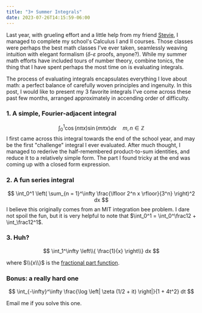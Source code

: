 ```yaml
---
title: "3+ Summer Integrals"
date: 2023-07-26T14:15:59-06:00
---
```


Last year, with grueling effort and a little help from my friend [Stevie](https://www.amazon.com/Calculus-Early-Transcendentals-James-Stewart/dp/1285741552), I managed to complete my school's Calculus I and II courses. Those classes were perhaps the best math classes I've ever taken, seamlessly weaving intuition with elegant formalism ($\delta$-$\varepsilon$ proofs, anyone?). While my summer math efforts have included tours of number theory, combine tonics, the thing that I have spent perhaps the most time on is evaluating integrals.

The process of evaluating integrals encapsulates everything I love about math: a perfect balance of carefully woven principles and ingenuity. In this post, I would like to present my 3 favorite integrals I've come across these past few months, arranged approximately in accending order of difficulty.

### 1. A simple, Fourier-adjacent integral
$$ \int_0^1 \cos(n\pi x) \sin(m \pi x) dx\quad m, n \in \mathbb{Z} $$
I first came across this integral towards the end of the school year, and may be the first "challenge" integral I ever evaluated. After much thought, I managed to rederive the half-remembered product-to-sum identities, and reduce it to a relatively simple form. The part I found tricky at the end was coming up with a closed form expression.

### 2. A fun series integral
$$ \int_0^1 \left( \sum_{n = 1}^\infty \frac{\lfloor 2^n x \rfloor}{3^n} \right)^2 dx $$
I believe this originally comes from an MIT integration bee problem. I dare not spoil the fun, but it is very helpful to note that $\int_0^1 = \int_0^\frac12 + \int_\frac12^1$.

### 3. Huh?
$$ \int_1^\infty \left\\{ \frac{1}{x} \right\\} dx  $$

where $\\{x\\}$ is the [fractional part function](https://en.wikipedia.org/wiki/Fractional_part).

### Bonus: a really hard one
$$ \int_{-\infty}^\infty \frac{\log \left| \zeta (1/2 + it) \right|}{1 + 4t^2} dt $$

Email me if you solve this one.
